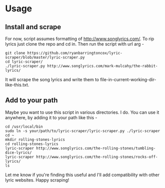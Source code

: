 # Usage                                                                                                                                                                                
## Install and scrape

For now, script assumes formatting of http://www.songlyrics.com/.  To rip lyrics just clone the repo and cd in.  Then run the script with url arg -

    git clone https://github.com/ryanbarringtoncox/lyric-scraper/blob/master/lyric-scraper.py
    cd lyric-scraper/
    ./lyric-scraper.py http://www.songlyrics.com/mark-mulcahy/the-rabbit-lyrics/

It will scrape the song lyrics and write them to file-in-current-working-dir-like-this.txt.

## Add to your path

Maybe you want to use this script in various directories.  I do.  You can use it anywhere, by adding it to your path like this -

    cd /usr/local/bin
    sudo ln -s your/path/to/lyric-scraper/lyric-scraper.py ./lyric-scraper
    cd ~
    mkdir rolling-stones-lyrics
    cd rolling-stones-lyrics
    lyric-scraper http://www.songlyrics.com/the-rolling-stones/tumbling-dice-lyrics/
    lyric-scraper http://www.songlyrics.com/the-rolling-stones/rocks-off-lyrics/
    ls

Let me know if you're finding this useful and I'll add compatibility with other lyric websites.  Happy scraping!
